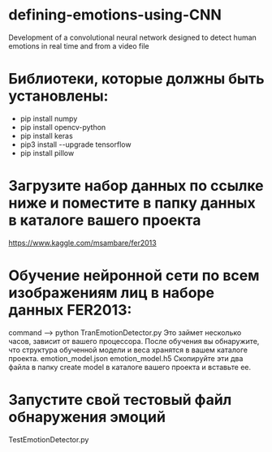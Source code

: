 # defining-emotions-using-CNN
Development of a convolutional neural network designed to detect human emotions in real time and from a video file
# Библиотеки, которые должны быть установлены:
- pip install numpy
- pip install opencv-python
- pip install keras
- pip3 install --upgrade tensorflow
- pip install pillow
# Загрузите набор данных по ссылке ниже и поместите в папку данных в каталоге вашего проекта
https://www.kaggle.com/msambare/fer2013
# Обучение нейронной сети по всем изображениям лиц в наборе данных FER2013:
command --> python TranEmotionDetector.py
Это займет несколько часов, зависит от вашего процессора. После обучения вы обнаружите, что структура обученной модели и веса хранятся в вашем каталоге проекта.
emotion_model.json
emotion_model.h5
Скопируйте эти два файла в папку create model в каталоге вашего проекта и вставьте ее.
# Запустите свой тестовый файл обнаружения эмоций
TestEmotionDetector.py

